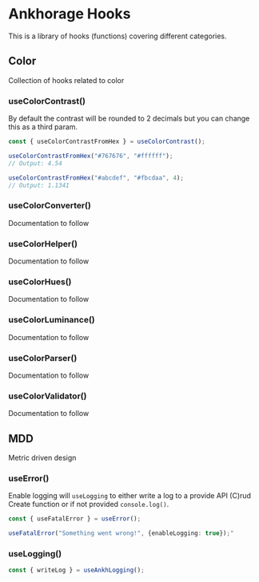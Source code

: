 # Ankhorage Hooks

This is a library of hooks (functions) covering different categories.

## Color

Collection of hooks related to color

### useColorContrast()

By default the contrast will be rounded to 2 decimals but you can change this as a third param.

```ts
const { useColorContrastFromHex } = useColorContrast();

useColorContrastFromHex("#767676", "#ffffff");
// Output: 4.54

useColorContrastFromHex("#abcdef", "#fbcdaa", 4);
// Output: 1.1341
```

### useColorConverter()

Documentation to follow

### useColorHelper()

Documentation to follow

### useColorHues()

Documentation to follow

### useColorLuminance()

Documentation to follow

### useColorParser()

Documentation to follow

### useColorValidator()

Documentation to follow

## MDD

Metric driven design

### useError()

Enable logging will `useLogging` to either write a log to a provide API (C)rud Create function or if not provided `console.log()`.

```ts
const { useFatalError } = useError();

useFatalError("Something went wrong!", {enableLogging: true});"
```

### useLogging()

```ts
const { writeLog } = useAnkhLogging();
```

